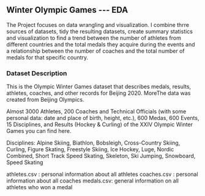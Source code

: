 ## Winter Olympic Games --- EDA

The Project focuses on data wrangling and visualization. I combine thrre sources of datasets, tidy the resulting datasets, create summary statistics and visualization to find a trend between the number of athletes from different countries and the total medals they acquire during the events and a relationship between the number of coaches and the total number of medals for that specific country.

### Dataset Description
This is the Olympic Winter Games dataset that describes medals, results, athletes, coaches, and other records for Beijing 2020. MoreThe data was created from Beijing Olympics.

Almost 3000 Athletes, 200 Coaches and Technical Officials (with some personal data: date and place of birth, height, etc.), 600 Medas, 600 Events, 15 Disciplines, and Results (Hockey & Curling) of the XXIV Olympic Winter Games you can find here.

Disciplines: Alpine Skiing, Biathlon, Bobsleigh, Cross-Country Skiing, Curling, Figure Skating, Freestyle Skiing, Ice Hockey, Luge, Nordic Combined, Short Track Speed Skating, Skeleton, Ski Jumping, Snowboard, Speed Skating

athletes.csv : personal information about all athletes
coaches.csv : personal information about all coaches
medals.csv: general information on all athletes who won a medal

